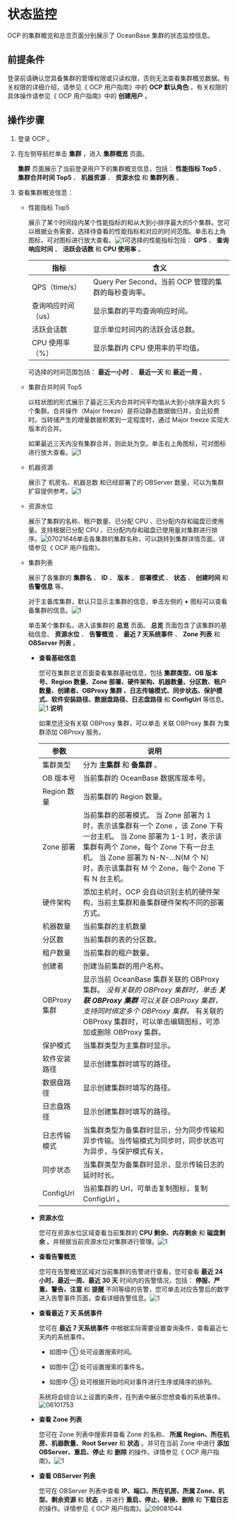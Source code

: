 状态监控
=========================

OCP 的集群概览和总览页面分别展示了 OceanBase 集群的状态监控信息。

前提条件
-------------------------

登录前请确认您具备集群的管理权限或只读权限，否则无法查看集群概览数据。有关权限的详细介绍，请参见《 OCP 用户指南》中的 **OCP 默认角色** 。有关权限的具体操作请参见《 OCP 用户指南》中的 **创建用户** 。

操作步骤
-------------------------

1. 登录 OCP 。

2. 在左侧导航栏单击 **集群** ，进入 **集群概览** 页面。

   **集群** 页面展示了当前登录用户下的集群概览信息，包括： **性能指标 Top5** 、 **集群合并时间 Top5** 、 **机器资源** 、 **资源水位** 和 **集群列表** 。

3. 查看集群概览信息：

   * 性能指标 Top5

     展示了某个时间段内某个性能指标的和从大到小排序最大的5个集群。您可以根据业务需要，选择待查看的性能指标和对应的时间范围。单击右上角图标，可对图标进行放大查看。![1](https://help-static-aliyun-doc.aliyuncs.com/assets/img/zh-CN/2965260261/p264657.png)可选择的性能指标包括： **QPS** 、 **查询响应时间** 、 **活跃会话数** 和 **CPU 使用率** 。

     |     指标      |                  含义                  |
     |-------------|--------------------------------------|
     | QPS（time/s） | Query Per Second，当前 OCP 管理的集群的每秒查询率。 |
     | 查询响应时间（us）  | 显示集群的平均查询响应时间。                       |
     | 活跃会话数       | 显示单位时间内的活跃会话总数。                      |
     | CPU 使用率（%）  | 显示集群内 CPU 使用率的平均值。                   |

     可选择的时间范围包括： **最近一小时** 、 **最近一天** 和 **最近一周** 。

   * 集群合并时间 Top5

     以柱状图的形式展示了最近三天内合并时间平均值从大到小排序最大的 5 个集群。合并操作（Major freeze）是将动静态数据做归并，会比较费时。当转储产生的增量数据积累到一定程度时，通过 Major freeze 实现大版本的合并。

     如果最近三天内没有集群合并，则此处为空。单击右上角图标，可对图标进行放大查看。![1](https://help-static-aliyun-doc.aliyuncs.com/assets/img/zh-CN/2965260261/p264757.png)

   * 机器资源

     展示了 机房名、机器总数 和已经部署了的 OBServer 数量，可以为集群扩容提供参考。![1](https://help-static-aliyun-doc.aliyuncs.com/assets/img/zh-CN/2965260261/p264760.png)

   * 资源水位

     展示了集群的名称、租户数量、已分配 CPU 、已分配内存和磁盘已使用量。支持根据已分配 CPU 、已分配内存和磁盘已使用量对集群进行排序。![07021646](https://help-static-aliyun-doc.aliyuncs.com/assets/img/zh-CN/6765745261/p291083.png)单击各集群的集群名称，可以跳转到集群详情页面，详情参见《 OCP 用户指南》。

   * 集群列表

     展示了各集群的 **集群名** 、 **ID** 、 **版本** 、 **部署模式** 、 **状态** 、 **创建时间** 和 **告警信息** 等。

     对于主备库集群，默认只显示主集群的信息，单击左侧的 **+** 图标可以查看备集群的信息。![1](https://help-static-aliyun-doc.aliyuncs.com/assets/img/zh-CN/2965260261/p264775.png)

     单击某个集群名，进入该集群的 **总览** 页面。 **总览** 页面包含了该集群的基础信息、 **资源水位** 、 **告警概览** 、 **最近 7 天系统事件** 、 **Zone 列表** 和 **OBServer 列表** 。
     * **查看基础信息**

       您可在集群总览页面查看集群基础信息，包括 **集群类型、OB 版本号、Region 数量、Zone 部署、硬件架构、机器数量、分区数、租户数量、创建者、OBProxy 集群 、日志传输模式、同步状态、保护模式、软件安装路径、数据盘路径、日志盘路径** 和 **ConfigUrl** 等信息。![1](https://help-static-aliyun-doc.aliyuncs.com/assets/img/zh-CN/4495080261/p272910.png)
       **说明**

       如果您还没有关联 OBProxy 集群，可以单击 关联 OBProxy 集群 为集群添加 OBProxy 服务。

       |     参数     |                                                                                                                                  说明                                                                                                                                   |
       |------------|-----------------------------------------------------------------------------------------------------------------------------------------------------------------------------------------------------------------------------------------------------------------------|
       | 集群类型       | 分为 **主集群** 和 **备集群** 。                                                                                                                                                                                                                                                |
       | OB 版本号     | 当前集群的 OceanBase 数据库版本号。                                                                                                                                                                                                                                               |
       | Region 数量  | 当前集群的 Region 数量。                                                                                                                                                                                                                                                      |
       | Zone 部署    | 当前集群的部署模式。 当 Zone 部署为 1 时，表示该集群有一个 Zone ，该 Zone 下有一台主机。 当 Zone 部署为 1-1 时，表示该集群有两个 Zone，每个 Zone 下有一台主机。 当 Zone 部署为 N-N-...N(M 个 N）时，表示该集群有 M 个 Zone，每个 Zone 下有 N 台主机。                                                  |
       | 硬件架构       | 添加主机时，OCP 会自动识别主机的硬件架构，当前主集群和备集群硬件架构不同的部署方式。                                                                                                                                                                                                                          |
       | 机器数量       | 当前集群的主机数量                                                                                                                                                                                                                                                             |
       | 分区数        | 当前集群的表的分区数。                                                                                                                                                                                                                                                           |
       | 租户数量       | 当前集群的租户数量。                                                                                                                                                                                                                                                            |
       | 创建者        | 创建当前集群的用户名称。                                                                                                                                                                                                                                                          |
       | OBProxy 集群 | 显示当前 OceanBase 集群关联的 OBProxy 集群。 *没有关联的 OBProxy 集群时，单击 **关联 OBProxy 集群** 可以关联 OBProxy 集群，支持同时绑定多个 OBProxy 集群。* 有关联的 OBProxy 集群时，可以单击编辑图标，可添加或删除 OBProxy 集群。    |
       | 保护模式       | 当集群类型为主集群时显示。                                                                                                                                                                                                                                                         |
       | 软件安装路径     | 显示创建集群时填写的路径。                                                                                                                                                                                                                                                         |
       | 数据盘路径      | 显示创建集群时填写的路径。                                                                                                                                                                                                                                                         |
       | 日志盘路径      | 显示创建集群时填写的路径。                                                                                                                                                                                                                                                         |
       | 日志传输模式     | 当集群类型为备集群时显示，分为同步传输和异步传输。当传输模式为同步时，同步状态可为异步，与保护模式有关。                                                                                                                                                                                                                  |
       | 同步状态       | 当集群类型为备集群时显示，显示传输日志的延时时长。                                                                                                                                                                                                                                             |
       | ConfigUrl  | 当前集群的 Url，可单击复制图标，复制 ConfigUrl 。                                                                                                                                                                                                                                      |

     * **资源水位**

       您可在资源水位区域查看当前集群的 **CPU 剩余、内存剩余** 和 **磁盘剩余** 。并根据当前资源水位对集群进行管理。![1](https://help-static-aliyun-doc.aliyuncs.com/assets/img/zh-CN/9956530261/p264933.png)

     * **查看告警概览**

       您可在告警概览区域对当前集群的告警进行查看，您可查看 **最近 24 小时、最近一周、最近 30 天** 时间内的告警情况，包括： **停服、严重、警告、注意** 和 **提醒** 不同等级的告警，您可单击对应告警后的数字进入告警事件页面，查看详细告警信息。![1](https://help-static-aliyun-doc.aliyuncs.com/assets/img/zh-CN/9956530261/p264934.png)

     * **查看最近 7 天 系统事件**

       您可在 **最近 7 天系统事件** 中根据实际需要设置查询条件，查看最近七天内的系统事件。
       * 如图中 ① 处可设置搜索时间。

       * 如图中 ② 处可设置搜索的事件名。

       * 如图中 ③ 处可根据开始时间对事件进行生序或降序的排列。

       系统将会综合以上设置的条件，在列表中展示您想查看的系统事件。![06101753](https://help-static-aliyun-doc.aliyuncs.com/assets/img/zh-CN/6965745261/p282977.png)

     * **查看 Zone 列表**

       您可在 Zone 列表中搜索并查看 Zone 的名称、 **所属 Region、所在机房、机器数量、Root Server** 和 **状态** 。并可在当前 Zone 中进行 **添加 OBServer、重启、停止** 和 **删除** 的操作。详情参见《 OCP 用户指南》。![1](https://help-static-aliyun-doc.aliyuncs.com/assets/img/zh-CN/0066530261/p264941.png)

     * **查看 OBServer 列表**

       您可在 OBServer 列表中查看 **IP、端口、所在机房、所属 Zone、机型、剩余资源** 和 **状态** ，并进行 **重启、停止、替换、删除** 和 **下载日志** 的操作。详情参见《 OCP 用户指南》。![09081044](https://help-static-aliyun-doc.aliyuncs.com/assets/img/zh-CN/4106591361/p324556.png)
